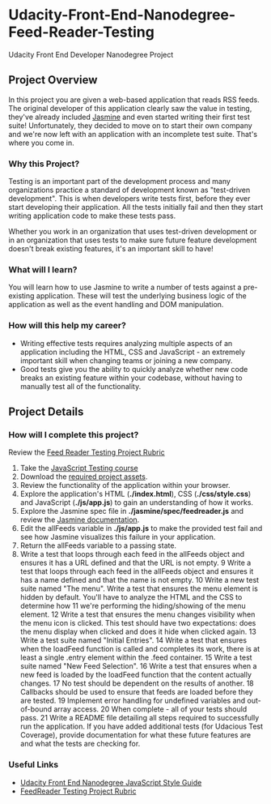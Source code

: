 # Udacity-Front-End-Nanodegree-Feed-Reader-Testing
Udacity Front End Developer Nanodegree Project

## Project Overview
In this project you are given a web-based application that reads RSS feeds. The original developer of this application clearly saw the value in testing, they've already included [Jasmine](http://jasmine.github.io/) and even started writing their first test suite! Unfortunately, they decided to move on to start their own company and we're now left with an application with an incomplete test suite. That's where you come in.

### Why this Project?
Testing is an important part of the development process and many organizations practice a standard of development known as "test-driven development". This is when developers write tests first, before they ever start developing their application. All the tests initially fail and then they start writing application code to make these tests pass.

Whether you work in an organization that uses test-driven development or in an organization that uses tests to make sure future feature development doesn't break existing features, it's an important skill to have!

### What will I learn?
You will learn how to use Jasmine to write a number of tests against a pre-existing application. These will test the underlying business logic of the application as well as the event handling and DOM manipulation.

### How will this help my career?
* Writing effective tests requires analyzing multiple aspects of an application including the HTML, CSS and JavaScript - an extremely important skill when changing teams or joining a new company.
* Good tests give you the ability to quickly analyze whether new code breaks an existing feature within your codebase, without having to manually test all of the functionality.


## Project Details
### How will I complete this project?
Review the [Feed Reader Testing Project Rubric](https://review.udacity.com/#!/projects/3442558598/rubric)

1. Take the [JavaScript Testing course](https://www.udacity.com/course/ud549)
2. Download the [required project assets](http://github.com/udacity/frontend-nanodegree-feedreader).
3. Review the functionality of the application within your browser.
4. Explore the application's HTML (**./index.html**), CSS (**./css/style.css**) and JavaScript (**./js/app.js**) to gain an understanding of how it works.
5. Explore the Jasmine spec file in **./jasmine/spec/feedreader.js** and review the [Jasmine documentation](http://jasmine.github.io/).
6. Edit the allFeeds variable in **./js/app.js** to make the provided test fail and see how Jasmine visualizes this failure in your application.
7. Return the allFeeds variable to a passing state.
8. Write a test that loops through each feed in the allFeeds object and ensures it has a URL defined and that the URL is not empty.
9 Write a test that loops through each feed in the allFeeds object and ensures it has a name defined and that the name is not empty.
10 Write a new test suite named "The menu".
Write a test that ensures the menu element is hidden by default. You'll have to analyze the HTML and the CSS to determine how 11 we're performing the hiding/showing of the menu element.
12 Write a test that ensures the menu changes visibility when the menu icon is clicked. This test should have two expectations: does the menu display when clicked and does it hide when clicked again.
13 Write a test suite named "Initial Entries".
14 Write a test that ensures when the loadFeed function is called and completes its work, there is at least a single .entry element within the .feed container.
15 Write a test suite named "New Feed Selection".
16 Write a test that ensures when a new feed is loaded by the loadFeed function that the content actually changes.
17 No test should be dependent on the results of another.
18 Callbacks should be used to ensure that feeds are loaded before they are tested.
19 Implement error handling for undefined variables and out-of-bound array access.
20 When complete - all of your tests should pass.
21 Write a README file detailing all steps required to successfully run the application. If you have added additional tests (for Udacious Test Coverage), provide documentation for what these future features are and what the tests are checking for.

### Useful Links
* [Udacity Front End Nanodegree JavaScript Style Guide](http://udacity.github.io/frontend-nanodegree-styleguide/javascript.html)
* [FeedReader Testing Project Rubric](https://review.udacity.com/#!/rubrics/18/view)
